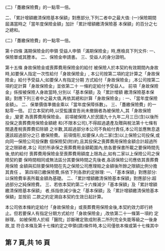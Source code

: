 (二)「躉繳保險費」的一點零一倍。 

二、「累計增額繳清保險基本保額」對應部分,下列二者中之最大值: 
(一)保險期間屆滿當時之「當年度保險金額」加計「累計增額繳清保險基 本保額」的百分之七之總和。 

(二)「躉繳保險費」的一點零一倍。 

第十四條 滿期保險金的申領 受益人申領「滿期保險金」時,應檢具下列文件: 一、保險單或其謄本。 二、保險金申請書。 三、受益人的身分證明。 

第十五條 身故保險金或喪葬費用保險金的給付 被保險人於本契約有效期間內身故時,如要保人指定一次性給付「身故保險金」,
本公司按第二項約定計算之「身故保險金」給付予受益人;如要保人有指定分期 方式給付「身故保險金」,本公司按第二項約定計算「身故保險金」並依第二十 一條約定給付予受益人。 前項「身故保險金」係按被保險人身故當時,分別以「基本保額」及「累計增額 繳清保險基本保額」對應下列三者中之最大值,再依其總和計算「身故保險金」: 一、「當年度保險金額」。 二、保單價值準備金乘以「當年度保障係數」。 三、「躉繳保險費」的一點零一倍。 訂立本契約時,以受監護宣告尚未撤銷者為被保險人,其「身故保險金」,變更 為喪葬費用保險金。 前項被保險人於民國九十九年二月三日(含)以後所投保之喪葬費用保險金額總 和(不限本公司),不得超過遺產及贈與稅法第十七條有關遺產稅喪葬費扣除額 之半數,其超過部分本公司不負給付責任,本公司並應無息退還該超過部分之已 繳保險費。 前項情形,如要保人向二家(含)以上保險公司投保,或向同一保險公司投保數 個保險契(附)約,且其投保之喪葬費用保險金額合計超過所定之限額者,本公 司於所承保之喪葬費用金額範圍內,依各要保書所載之要保時間先後,依約給付 喪葬費用保險金至喪葬費用額度上限為止,如有二家以上保險公司之保險契約要 保時間相同或無法區分其要保時間之先後者,各該保險公司應依其喪葬費用保險 金額與扣除要保時間在先之保險公司應理賠之金額後所餘之限額比例分擔其責任 。 第四項已繳保險費,係依下列各款約定辦理: 一、「基本保額」對應部分:以保險費率表所載金額為基礎。 二、「累計增額繳清保險基本保額」對應部分:超過部分之純保險費。 三、若依本契約第二十六條減少「基本保額」及「累計增額繳清保險基本保額」
者,係指依減少後之「基本保額」及「累計增額繳清保險基本保額」並按前 二款之約定溯自本契約生效日起計算。 

本公司依本條約定給付「身故保險金」或喪葬費用保險金後,本契約效力即行終 止。但若要保人有指定分期方式給付「身故保險金」,改依第二十一條第一項約 定辦理。 如被保險人於經「醫院」診斷確定致成附表二所列完全失能等級之一後身故,並 符合本條及第十七條約定之申領(請)條件時,本公司僅依本條或第十七條其中

## 第 7 頁,共 16 頁
